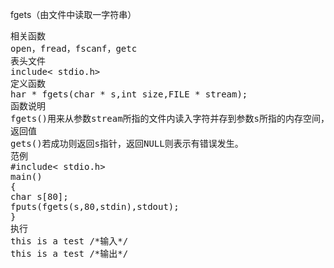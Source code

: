 fgets（由文件中读取一字符串）
<pre>相关函数
open，fread，fscanf，getc
表头文件
include< stdio.h>
定义函数
har * fgets(char * s,int size,FILE * stream);
函数说明
fgets()用来从参数stream所指的文件内读入字符并存到参数s所指的内存空间，直到出现换行字符、读到文件尾或是已读了size-1个字符为止，最后会加上NULL作为字符串结束。
返回值
gets()若成功则返回s指针，返回NULL则表示有错误发生。
范例
#include< stdio.h>
main()
{
char s[80];
fputs(fgets(s,80,stdin),stdout);
}
执行
this is a test /*输入*/
this is a test /*输出*/</pre>